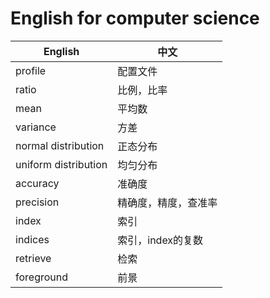 # English for computer science

| English                       | 中文                  |
| ----------------------------- | --------------------- |
| profile                       | 配置文件              |
| ratio                         | 比例，比率            |
| mean                          | 平均数                |
| variance                      | 方差                  |
| normal distribution           | 正态分布              |
| uniform distribution          | 均匀分布              |
| accuracy                      | 准确度                |
| precision                     | 精确度，精度，查准率   |
| index                         | 索引                  |
| indices                       | 索引，index的复数     |
| retrieve                      | 检索                  |
| foreground                    | 前景                  |
